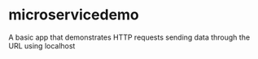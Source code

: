 # microservicedemo
A basic app that demonstrates HTTP requests sending data through the URL using localhost 
